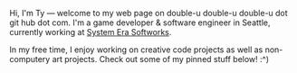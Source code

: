 Hi, I'm Ty — welcome to my web page on double-u double-u double-u dot git hub dot com. I'm a game developer & software engineer in Seattle, currently working at [System Era Softworks](https://systemera.net/). 

In my free time, I enjoy working on creative code projects as well as non-computery art projects. Check out some of my pinned stuff below! :^)
